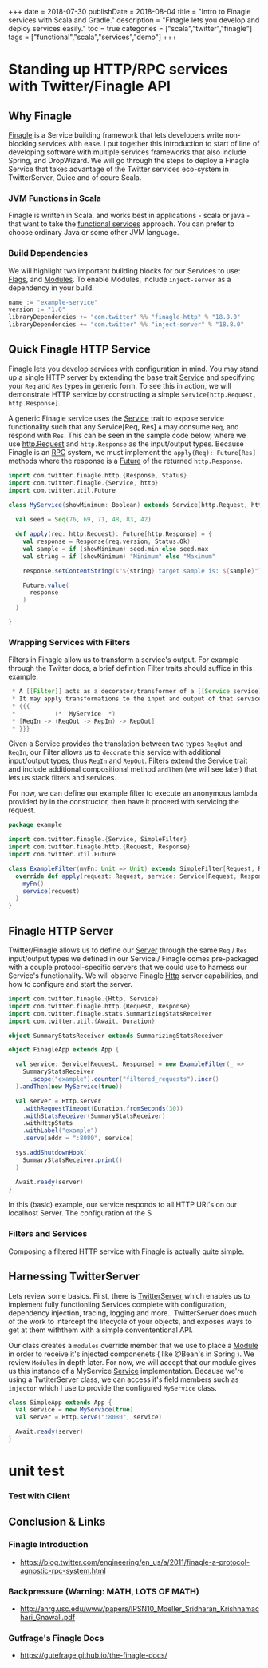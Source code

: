 +++
date = 2018-07-30
publishDate = 2018-08-04
title = "Intro to Finagle services with Scala and Gradle."
description = "Finagle lets you develop and deploy services easily."
toc = true
categories = ["scala","twitter","finagle"]
tags = ["functional","scala","services","demo"]
+++
# Standing up HTTP/RPC services with Twitter/Finagle API

## Why Finagle

[Finagle](https://twitter.github.io/finagle/) is a Service building framework that lets developers write non-blocking services with ease. I put together this introduction to start of line of developing software with multiple services frameworks that also include Spring, and DropWizard. We will go through the steps to deploy a Finagle Service that takes advantage of the Twitter services eco-system in TwitterServer, Guice and of coure Scala.

### JVM Functions in Scala

Finagle is written in Scala, and works best in applications - scala or java - that want to take the [functional services](https://monkey.org/~marius/funsrv.pdf) approach. You can prefer to choose ordinary Java or some other JVM language.

### Build Dependencies

We will highlight two important building blocks for our Services to use: [Flags](https://twitter.github.io/finatra/user-guide/getting-started/flags.html), and [Modules](https://twitter.github.io/finatra/user-guide/getting-started/modules.html). To enable Modules, include `inject-server` as a dependency in your build.

```c
name := "example-service"
version := "1.0"
libraryDependencies += "com.twitter" %% "finagle-http" % "18.8.0"
libraryDependencies += "com.twitter" %% "inject-server" % "18.8.0"
```

## Quick Finagle HTTP Service

Finagle lets you develop services with configuration in mind. You may stand up a single HTTP server by extending the base trait [Service](https://twitter.github.io/finagle/guide/ServicesAndFilters.html) and specifying your `Req` and `Res` types in generic form. To see this in action, we will demonstrate HTTP service by constructing a simple `Service[http.Request, http.Response]`.

A generic Finagle service uses the [Service](https://twitter.github.io/finagle/guide/ServicesAndFilters.html) trait to expose service functionality such that any Service[Req, Res] `A` may consume `Req`, and respond with `Res`. This can be seen in the sample code below, where we use [http.Request](http://www.github.com/) and `http.Response` as the input/output types. Because Finagle is an [RPC](http://link-to-some-rpc-doc) system, we must implement the `apply(Req): Future[Res]` methods where the response is a [Future](http://Future) of the returned `http.Response`.

```scala
import com.twitter.finagle.http.{Response, Status}
import com.twitter.finagle.{Service, http}
import com.twitter.util.Future

class MyService(showMinimum: Boolean) extends Service[http.Request, http.Response] {
  
  val seed = Seq(76, 69, 71, 48, 83, 42)

  def apply(req: http.Request): Future[http.Response] = {
    val response = Response(req.version, Status.Ok)
    val sample = if (showMinimum) seed.min else seed.max
    val string = if (showMinimum) "Minimum" else "Maximum"

    response.setContentString(s"${string} target sample is: ${sample}")

    Future.value(
      response
    )
  }

}
```

### Wrapping Services with Filters

Filters in Finagle allow us to transform a service's output. For example through the Twitter docs, a brief defintion Filter traits should suffice in this example.

```java
 * A [[Filter]] acts as a decorator/transformer of a [[Service service]].
 * It may apply transformations to the input and output of that service:
 * {{{
 *           (*  MyService  *)
 * [ReqIn -> (ReqOut -> RepIn) -> RepOut]
 * }}}
```

Given a Service provides the translation between two types `ReqOut` and `ReqIn`, our Filter allows us to `decorate` this service with additional input/output types, thus `ReqIn` and `RepOut`. Filters extend the [Service]() trait and include additional compositional method `andThen` (we will see later) that lets us stack filters and services.

For now, we can define our example filter to execute an anonymous lambda provided by in the constructor, then have it proceed with servicing the request.

```scala
package example

import com.twitter.finagle.{Service, SimpleFilter}
import com.twitter.finagle.http.{Request, Response}
import com.twitter.util.Future

class ExampleFilter(myFn: Unit => Unit) extends SimpleFilter[Request, Response] {
  override def apply(request: Request, service: Service[Request, Response]): Future[Response] = {
    myFn()
    service(request)
  }
}
```

## Finagle HTTP Server

Twitter/Finagle allows us to define our [Server](http://twitter-finagle-server) through the same `Req` / `Res` input/output types we defined in our Service./
Finagle comes pre-packaged with a couple protocol-specific servers that we could use to harness our Service's functionality. We will observe Finagle [Http](http://twitter-finagle-http) server capabilities, and how to configure and start the server.

```scala
import com.twitter.finagle.{Http, Service}
import com.twitter.finagle.http.{Request, Response}
import com.twitter.finagle.stats.SummarizingStatsReceiver
import com.twitter.util.{Await, Duration}

object SummaryStatsReceiver extends SummarizingStatsReceiver

object FinagleApp extends App {

  val service: Service[Request, Response] = new ExampleFilter(_ =>
    SummaryStatsReceiver
      .scope("example").counter("filtered_requests").incr()
  ).andThen(new MyService(true))

  val server = Http.server
    .withRequestTimeout(Duration.fromSeconds(30))
    .withStatsReceiver(SummaryStatsReceiver)
    .withHttpStats
    .withLabel("example")
    .serve(addr = ":8080", service)

  sys.addShutdownHook(
    SummaryStatsReceiver.print()
  )

  Await.ready(server)
}
```
In this (basic) example, our service responds to all HTTP URI's on our localhost Server. The configuration of the S


### Filters and Services

Composing a filtered HTTP service with Finagle is actually quite simple.  

## Harnessing TwitterServer

Lets review some basics.  First, there is [TwitterServer]() which enables us to implement fully functionling Services complete with configuration, dependency injection, tracing, logging and more.. TwitterServer does much of the work to intercept the lifecycle of your objects, and exposes ways to get at them withthem with a simple convententional API.

Our class creates a `modules` override member that we use to place a [Module]() in order to receive it's injected componenets ( like @Bean's in Spring ). We review `Modules` in depth later.  For now, we will accept that our module gives us this instance of a MyService [Service]() implementation. Because we're using a TwtiterServer class, we can access it's field members such as `injector` which I use to provide the configured `MyService` class.

```scala
class SimpleApp extends App {
  val service = new MyService(true)
  val server = Http.serve(":8080", service)

  Await.ready(server)
}
```
# unit test



### Test with Client

## Conclusion & Links

### Finagle Introduction

* https://blog.twitter.com/engineering/en_us/a/2011/finagle-a-protocol-agnostic-rpc-system.html

### Backpressure (Warning: MATH, LOTS OF MATH)

* http://anrg.usc.edu/www/papers/IPSN10_Moeller_Sridharan_Krishnamachari_Gnawali.pdf

### Gutfrage's Finagle Docs

* https://gutefrage.github.io/the-finagle-docs/
